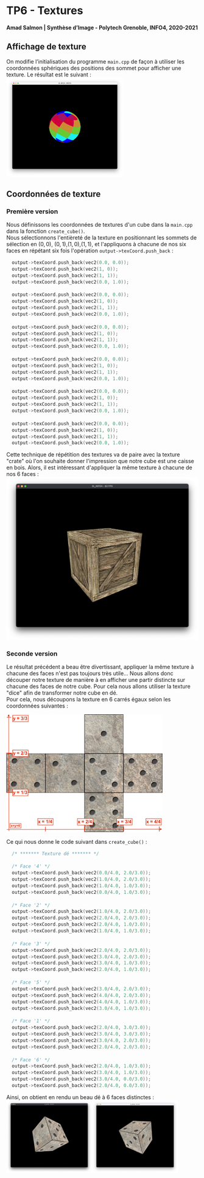 # TP6 - Textures

**Amad Salmon | Synthèse d’Image - Polytech Grenoble, INFO4, 2020-2021**

## Affichage de texture  

On modifie l’initialisation du programme `main.cpp` de façon à utiliser les coordonnées sphériques des positions des sommet pour afficher une texture. Le résultat est le suivant : 
<img src="doc/README.assets/rendu_initial.png" alt="Rendu initial" style="text-align:center;zoom:30%;" />

## Coordonnées de texture

### Première version

Nous définissons les coordonnées de textures d'un cube dans la `main.cpp` dans la fonction `create_cube()`.  
Nous sélectionnons l'entièreté de la texture en positionnant les sommets de sélection en $(0, 0)$, $(0, 1)$,$(1, 0)$,$(1, 1)$, et l'appliquons à chacune de nos six faces en répétant six fois l'opération `output->texCoord.push_back` :

```c++
  output->texCoord.push_back(vec2(0.0, 0.0));
  output->texCoord.push_back(vec2(1, 0));
  output->texCoord.push_back(vec2(1, 1));
  output->texCoord.push_back(vec2(0.0, 1.0));

  output->texCoord.push_back(vec2(0.0, 0.0));
  output->texCoord.push_back(vec2(1, 0));
  output->texCoord.push_back(vec2(1, 1));
  output->texCoord.push_back(vec2(0.0, 1.0));

  output->texCoord.push_back(vec2(0.0, 0.0));
  output->texCoord.push_back(vec2(1, 0));
  output->texCoord.push_back(vec2(1, 1));
  output->texCoord.push_back(vec2(0.0, 1.0));

  output->texCoord.push_back(vec2(0.0, 0.0));
  output->texCoord.push_back(vec2(1, 0));
  output->texCoord.push_back(vec2(1, 1));
  output->texCoord.push_back(vec2(0.0, 1.0));

  output->texCoord.push_back(vec2(0.0, 0.0));
  output->texCoord.push_back(vec2(1, 0));
  output->texCoord.push_back(vec2(1, 1));
  output->texCoord.push_back(vec2(0.0, 1.0));

  output->texCoord.push_back(vec2(0.0, 0.0));
  output->texCoord.push_back(vec2(1, 0));
  output->texCoord.push_back(vec2(1, 1));
  output->texCoord.push_back(vec2(0.0, 1.0));
```

Cette technique de répétition des textures va de paire avec la texture "crate" où l'on souhaite donner l'impression que notre cube est une caisse en bois. Alors, il est intéressant d'appliquer la même texture à chacune de nos 6 faces :
<img src="doc/README.assets/cube_crate.png" alt="Rendu du cube avec toutes les faces égales" style="text-align:center;zoom:50%;" />


<div style="page-break-after: always; break-after: page;"></div>

### Seconde version

Le résultat précédent a beau être divertissant, appliquer la même texture à chacune des faces n'est pas toujours très utile... Nous allons donc découper notre texture de manière à en afficher une partir distincte sur chacune des faces de notre cube.  Pour cela nous allons utiliser la texture "dice" afin de transformer notre cube en dé.  
Pour cela, nous découpons la texture en 6 carrés égaux selon les coordonnées suivantes :

<img src="doc/README.assets/dice_texture_coordinates.jpg" alt="Découpage de la texture 'dice'" style="text-align:center;zoom:40%;" />

Ce qui nous donne le code suivant dans `create_cube()` :  

```c++
  /* ******* Texture dé ******* */

  /* Face '4' */
  output->texCoord.push_back(vec2(0.0/4.0, 2.0/3.0));
  output->texCoord.push_back(vec2(1.0/4.0, 2.0/3.0));
  output->texCoord.push_back(vec2(1.0/4.0, 1.0/3.0));
  output->texCoord.push_back(vec2(0.0/4.0, 1.0/3.0));

  /* Face '2' */
  output->texCoord.push_back(vec2(1.0/4.0, 2.0/3.0));
  output->texCoord.push_back(vec2(2.0/4.0, 2.0/3.0));
  output->texCoord.push_back(vec2(2.0/4.0, 1.0/3.0));
  output->texCoord.push_back(vec2(1.0/4.0, 1.0/3.0));

  /* Face '3' */
  output->texCoord.push_back(vec2(2.0/4.0, 2.0/3.0));
  output->texCoord.push_back(vec2(3.0/4.0, 2.0/3.0));
  output->texCoord.push_back(vec2(3.0/4.0, 1.0/3.0));
  output->texCoord.push_back(vec2(2.0/4.0, 1.0/3.0));

  /* Face '5' */
  output->texCoord.push_back(vec2(3.0/4.0, 2.0/3.0));
  output->texCoord.push_back(vec2(4.0/4.0, 2.0/3.0));
  output->texCoord.push_back(vec2(4.0/4.0, 1.0/3.0));
  output->texCoord.push_back(vec2(3.0/4.0, 1.0/3.0));

  /* Face '1' */
  output->texCoord.push_back(vec2(2.0/4.0, 3.0/3.0));
  output->texCoord.push_back(vec2(3.0/4.0, 3.0/3.0));
  output->texCoord.push_back(vec2(3.0/4.0, 2.0/3.0));
  output->texCoord.push_back(vec2(2.0/4.0, 2.0/3.0));

  /* Face '6' */
  output->texCoord.push_back(vec2(2.0/4.0, 1.0/3.0));
  output->texCoord.push_back(vec2(3.0/4.0, 1.0/3.0));
  output->texCoord.push_back(vec2(3.0/4.0, 0.0/3.0));
  output->texCoord.push_back(vec2(2.0/4.0, 0.0/3.0));
```

Ainsi, on obtient en rendu un beau dé à 6 faces distinctes : 
<img src="doc/README.assets/cube_dice1.png" alt="Rendu du cube avec toutes les faces égales" style="text-align:center;zoom:22%;" /><img src="doc/README.assets/cube_dice2.png" alt="Rendu du cube avec toutes les faces égales" style="text-align:center;zoom:22%;" />


